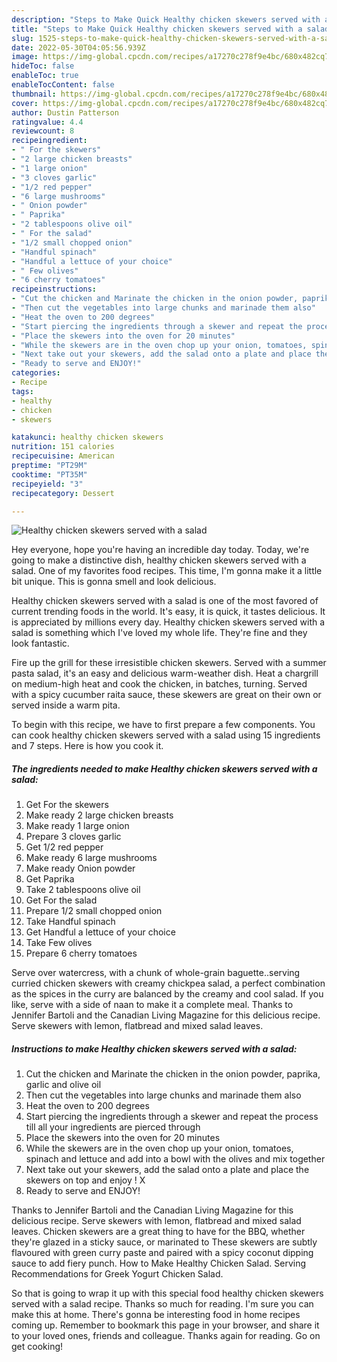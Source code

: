 ```yaml
---
description: "Steps to Make Quick Healthy chicken skewers served with a salad"
title: "Steps to Make Quick Healthy chicken skewers served with a salad"
slug: 1525-steps-to-make-quick-healthy-chicken-skewers-served-with-a-salad
date: 2022-05-30T04:05:56.939Z
image: https://img-global.cpcdn.com/recipes/a17270c278f9e4bc/680x482cq70/healthy-chicken-skewers-served-with-a-salad-recipe-main-photo.jpg
hideToc: false
enableToc: true
enableTocContent: false
thumbnail: https://img-global.cpcdn.com/recipes/a17270c278f9e4bc/680x482cq70/healthy-chicken-skewers-served-with-a-salad-recipe-main-photo.jpg
cover: https://img-global.cpcdn.com/recipes/a17270c278f9e4bc/680x482cq70/healthy-chicken-skewers-served-with-a-salad-recipe-main-photo.jpg
author: Dustin Patterson
ratingvalue: 4.4
reviewcount: 8
recipeingredient:
- " For the skewers"
- "2 large chicken breasts"
- "1 large onion"
- "3 cloves garlic"
- "1/2 red pepper"
- "6 large mushrooms"
- " Onion powder"
- " Paprika"
- "2 tablespoons olive oil"
- " For the salad"
- "1/2 small chopped onion"
- "Handful spinach"
- "Handful a lettuce of your choice"
- " Few olives"
- "6 cherry tomatoes"
recipeinstructions:
- "Cut the chicken and Marinate the chicken in the onion powder, paprika, garlic and olive oil"
- "Then cut the vegetables into large chunks and marinade them also"
- "Heat the oven to 200 degrees"
- "Start piercing the ingredients through a skewer and repeat the process till all your ingredients are pierced through"
- "Place the skewers into the oven for 20 minutes"
- "While the skewers are in the oven chop up your onion, tomatoes, spinach and lettuce and add into a bowl with the olives and mix together"
- "Next take out your skewers, add the salad onto a plate and place the skewers on top and enjoy ! X"
- "Ready to serve and ENJOY!"
categories:
- Recipe
tags:
- healthy
- chicken
- skewers

katakunci: healthy chicken skewers 
nutrition: 151 calories
recipecuisine: American
preptime: "PT29M"
cooktime: "PT35M"
recipeyield: "3"
recipecategory: Dessert

---
```



![Healthy chicken skewers served with a salad](https://img-global.cpcdn.com/recipes/a17270c278f9e4bc/680x482cq70/healthy-chicken-skewers-served-with-a-salad-recipe-main-photo.jpg)

Hey everyone, hope you're having an incredible day today. Today, we're going to make a distinctive dish, healthy chicken skewers served with a salad. One of my favorites food recipes. This time, I'm gonna make it a little bit unique. This is gonna smell and look delicious.

Healthy chicken skewers served with a salad is one of the most favored of current trending foods in the world. It's easy, it is quick, it tastes delicious. It is appreciated by millions every day. Healthy chicken skewers served with a salad is something which I've loved my whole life. They're fine and they look fantastic.

Fire up the grill for these irresistible chicken skewers. Served with a summer pasta salad, it&#39;s an easy and delicious warm-weather dish. Heat a chargrill on medium-high heat and cook the chicken, in batches, turning. Served with a spicy cucumber raita sauce, these skewers are great on their own or served inside a warm pita.


To begin with this recipe, we have to first prepare a few components. You can cook healthy chicken skewers served with a salad using 15 ingredients and 7 steps. Here is how you cook it.

<!--inarticleads1-->

##### The ingredients needed to make Healthy chicken skewers served with a salad:

1. Get  For the skewers
1. Make ready 2 large chicken breasts
1. Make ready 1 large onion
1. Prepare 3 cloves garlic
1. Get 1/2 red pepper
1. Make ready 6 large mushrooms
1. Make ready  Onion powder
1. Get  Paprika
1. Take 2 tablespoons olive oil
1. Get  For the salad
1. Prepare 1/2 small chopped onion
1. Take Handful spinach
1. Get Handful a lettuce of your choice
1. Take  Few olives
1. Prepare 6 cherry tomatoes


Serve over watercress, with a chunk of whole-grain baguette..serving curried chicken skewers with creamy chickpea salad, a perfect combination as the spices in the curry are balanced by the creamy and cool salad. If you like, serve with a side of naan to make it a complete meal. Thanks to Jennifer Bartoli and the Canadian Living Magazine for this delicious recipe. Serve skewers with lemon, flatbread and mixed salad leaves. 

<!--inarticleads2-->

##### Instructions to make Healthy chicken skewers served with a salad:

1. Cut the chicken and Marinate the chicken in the onion powder, paprika, garlic and olive oil
1. Then cut the vegetables into large chunks and marinade them also
1. Heat the oven to 200 degrees
1. Start piercing the ingredients through a skewer and repeat the process till all your ingredients are pierced through
1. Place the skewers into the oven for 20 minutes
1. While the skewers are in the oven chop up your onion, tomatoes, spinach and lettuce and add into a bowl with the olives and mix together
1. Next take out your skewers, add the salad onto a plate and place the skewers on top and enjoy ! X
1. Ready to serve and ENJOY!

Thanks to Jennifer Bartoli and the Canadian Living Magazine for this delicious recipe. Serve skewers with lemon, flatbread and mixed salad leaves. Chicken skewers are a great thing to have for the BBQ, whether they&#39;re glazed in a sticky sauce, or marinated to These skewers are subtly flavoured with green curry paste and paired with a spicy coconut dipping sauce to add fiery punch. How to Make Healthy Chicken Salad. Serving Recommendations for Greek Yogurt Chicken Salad. 

So that is going to wrap it up with this special food healthy chicken skewers served with a salad recipe. Thanks so much for reading. I'm sure you can make this at home. There's gonna be interesting food in home recipes coming up. Remember to bookmark this page in your browser, and share it to your loved ones, friends and colleague. Thanks again for reading. Go on get cooking!
